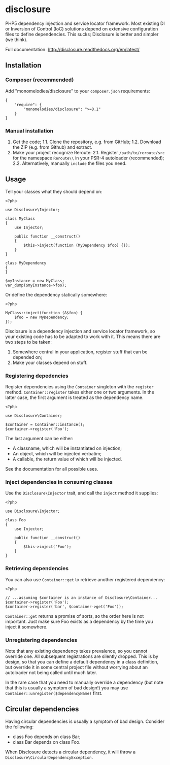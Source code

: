 # disclosure
PHP5 dependency injection and service locator framework.
Most existing DI or Inversion of Control (IoC) solutions depend on extensive
configuration files to define dependencies. This sucks; Disclosure is better
and simpler (we think).

Full documentation: http://disclosure.readthedocs.org/en/latest/

## Installation

### Composer (recommended)

Add "monomelodies/disclosure" to your `composer.json` requirements:

    {
        "require": {
            "monomelodies/disclosure": ">=0.1"
        }
    }

### Manual installation

1. Get the code;
    1.1. Clone the repository, e.g. from GitHub;
    1.2. Download the ZIP (e.g. from Github) and extract.
2. Make your project recognize Reroute:
    2.1. Register `/path/to/reroute/src` for the namespace `Reroute\\` in your
        PSR-4 autoloader (recommended);
    2.2. Alternatively, manually `include` the files you need.

## Usage

Tell your classes what they should depend on:

    <?php

    use Disclosure\Injector;

    class MyClass
    {
        use Injector;

        public function __construct()
        {
            $this->inject(function (MyDependency $foo) {});
        }
    }

    class MyDependency
    {
    }

    $myInstance = new MyClass;
    var_dump($myInstance->foo);

Or define the dependency statically somewhere:

    <?php

    MyClass::inject(function (&$foo) {
        $foo = new MyDependency;
    });
    

Disclosure is a dependency injection and service locator framework, so
your existing code has to be adapted to work with it. This means there
are two steps to be taken:

1. Somewhere central in your application, register stuff that can be
    depended on;
2. Make your classes depend on stuff.

### Registering depedencies

Register dependencies using the `Container` singleton with the `register`
method. `Container::register` takes either one or two arguments. In the latter
case, the first argument is treated as the dependency name.

    <?php

    use Disclosure\Container;

    $container = Container::instance();
    $container->register('Foo');

The last argument can be either:

* A classname, which will be instantiated on injection;
* An object, which will be injected verbatim;
* A callable, the return value of which will be injected.

See the documentation for all possible uses.

### Inject dependencies in consuming classes

Use the `Disclosure\Injector` trait, and call the `inject` method it supplies:

    <?php

    use Disclosure\Injector;

    class Foo
    {
        use Injector;

        public function __construct()
        {
            $this->inject('Foo');
        }
    }

### Retrieving dependencies

You can also use `Container::get` to retrieve another registered dependency:

    <?php

    // ...assuming $container is an instance of Disclosure\Container...
    $container->register('Foo');
    $container->register('bar', $container->get('Foo'));

`Container::get` returns a promise of sorts, so the order here is not important.
Just make sure Foo exists as a dependency by the time you inject it somewhere.

### Unregistering dependencies

Note that any existing dependency takes prevalence, so you cannot override
one. All subsequent registrations are silently dropped. This is by design, so
that you can define a default dependency in a class definition, but override
it in some central project file without worrying about an autoloader not being
called until much later.

In the rare case that you need to manually override a dependency (but note that
this is usually a symptom of bad design!) you may use
`Container::unregister($dependencyName)` first.

## Circular dependencies

Having circular dependencies is usually a symptom of bad design. Consider the
following:

* class Foo depends on class Bar;
* class Bar depends on class Foo.

When Disclosure detects a circular dependency, it will throw a
`Disclosure\CircularDependencyException`.
